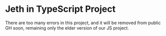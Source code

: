 # Jeth in TypeScript Project

There are too many errors in this project, and it will be removed from public GH soon, remaining only the elder version of our JS project.
